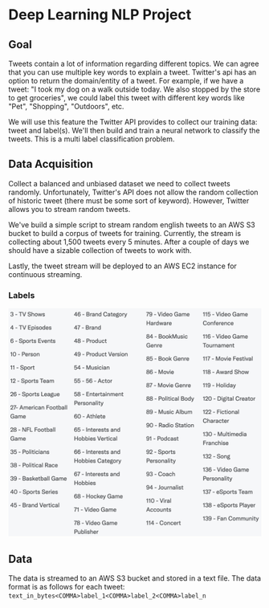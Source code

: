 # Deep Learning NLP Project

## Goal
Tweets contain a lot of information regarding different topics. We can agree that you can use multiple key
words to explain a tweet. Twitter's api has an option to return the domain/entity of a tweet.
For example, if we have a tweet: "I took my dog on a walk outside today. We also stopped by the 
store to get groceries", we could label this tweet with different key words like "Pet", "Shopping",
"Outdoors", etc.

We will use this feature the Twitter API provides to collect our training data: tweet and label(s).
We'll then build and train a neural network to classify the tweets. This is a multi label classification problem.

## Data Acquisition
Collect a balanced and unbiased dataset we need to collect tweets randomly. Unfortunately,
Twitter's API does not allow the random collection of historic tweet (there must be some sort
of keyword). However, Twitter allows you to stream random tweets.

We've build a simple script to stream random english tweets to an AWS S3 bucket to build a corpus
of tweets for training. Currently, the stream is collecting about 1,500 tweets every 5 minutes.
After a couple of days we should have a sizable collection of tweets to work with.

Lastly, the tweet stream will be deployed to an AWS EC2 instance for continuous streaming.

### Labels
![Labels](static/domain_labels.png)

## Data
The data is streamed to an AWS S3 bucket and stored in a text file. The data format is as follows for each tweet:
`text_in_bytes<COMMA>label_1<COMMA>label_2<COMMA>label_n`
